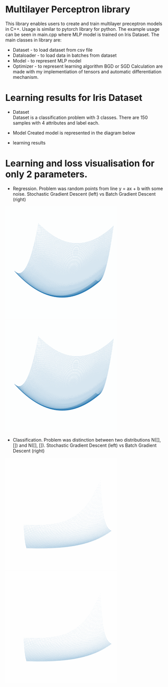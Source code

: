 # Multilayer Perceptron library

This library enables users to create and train multilayer preceptron models in C++. Usage is similar to pytorch library for python.
The example usage can be seen in main.cpp where MLP model is trained on Iris Dataset. The main classes in library are:
+ Dataset - to load dataset from csv file
+ Dataloader - to load data in batches from dataset
+ Model - to represent MLP model
+ Optimizer - to represent learning algorithm BGD or SGD
Calculation are made with my implementiation of tensors and automatic differentiation mechanism.


# Learning results for Iris Dataset
+ Dataset  
  Dataset is a classification problem with 3 classes. There are 150 samples with 4 attributes and label each.
   
+ Model
  Created model is represented in the diagram below

+ learning results

# Learning and loss visualisation for only 2 parameters.
+ Regression. Problem was random points from line y = ax + b with some noise. Stochastic Gradient Descent (left) vs Batch Gradient Descent (right)
<p float="left">
  <img src="https://github.com/kogelbezmogel/MLP/blob/master/learning_regression_sgd.gif" width="350" height="350"/>
  <img src="https://github.com/kogelbezmogel/MLP/blob/master/learning_regression_bgd.gif" width="350" height="350"/>
</p>

+ Classification. Problem was distinction between two distributions N([], []) and N([], []). Stochastic Gradient Descent (left) vs Batch Gradient Descent (right)
<p float="left">
  <img src="https://github.com/kogelbezmogel/MLP/blob/master/learning_classification_sgd.gif" width="350" height="350"/>
  <img src="https://github.com/kogelbezmogel/MLP/blob/master/learning_classification_bgd.gif" width="350" height="350"/>
</p>
